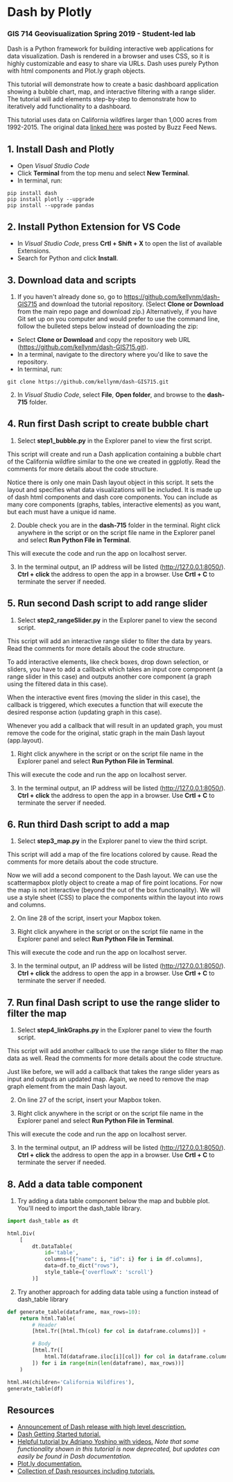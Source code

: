 # Dash by Plotly
 ### GIS 714 Geovisualization Spring 2019 - Student-led lab

Dash is a Python framework for building interactive web applications for data visualization. Dash is rendered in a browser and uses CSS, so it is highly customizable and easy to share via URLs. Dash uses purely Python with html components and Plot.ly graph objects.

This tutorial will demonstrate how to create a basic dashboard application showing a bubble chart, map, and interactive filtering with a range slider. The tutorial will add elements step-by-step to demonstrate how to iteratively add functionality to a dashboard. 

This tutorial uses data on California wildfires larger than 1,000 acres from 1992-2015. The original data [linked here](https://github.com/BuzzFeedNews/2018-07-wildfire-trends) was posted by Buzz Feed News.

## 1. Install Dash and Plotly
* Open <i>Visual Studio Code</i>
* Click <b>Terminal</b> from the top menu and select <b>New Terminal</b>.
* In terminal, run:
```
pip install dash
pip install plotly --upgrade
pip install --upgrade pandas
```
## 2. Install Python Extension for VS Code
* In <i>Visual Studio Code</i>, press <b> Crtl + Shift + X</b> to open the list of available Extensions.
* Search for Python and click <b>Install</b>.

## 3. Download data and scripts
1. If you haven't already done so, go to https://github.com/kellynm/dash-GIS715 and download the tutorial repository. (Select <b>Clone or Download</b> from the main repo page and download zip.) Alternatively, if you have Git set up on you computer and would prefer to use the command line, follow the bulleted steps below instead of downloading the zip:
* Select <b>Clone or Download</b> and copy the repository web URL (https://github.com/kellynm/dash-GIS715.git).
* In a terminal, navigate to the directory where you'd like to save the repository.
* In terminal, run:
```
git clone https://github.com/kellynm/dash-GIS715.git
```

2. In <i>Visual Studio Code</i>, select <b>File</b>, <b>Open folder</b>, and browse to the <b>dash-715</b> folder.

## 4. Run first Dash script to create bubble chart

1. Select <b>step1_bubble.py</b> in the Explorer panel to view the first script.

This script will create and run a Dash application containing a bubble chart of the California wildfire similar to the one we created in ggplotly. Read the comments for more details about the code structure. <br>

Notice there is only one main Dash layout object in this script. It sets the layout and specifies what data visualizations will be included. It is made up of dash html components and dash core components. You can include as many core components (graphs, tables, interactive elements) as you want, but each must have a unique id name.

2. Double check you are in the <b>dash-715</b> folder in the terminal. Right click anywhere in the script or on the script file name in the Explorer panel and select <b>Run Python File in Terminal</b>.

This will execute the code and run the app on localhost server.

3. In the terminal output, an IP address will be listed (http://127.0.0.1:8050/). <b>Ctrl + click</b> the address to open the app in a browser. Use <b>Crtl + C</b> to terminate the server if needed.

## 5. Run second Dash script to add range slider

1. Select <b>step2_rangeSlider.py</b> in the Explorer panel to view the second script.

This script will add an interactive range slider to filter the data by years. Read the comments for more details about the code structure. <br>

To add interactive elements, like check boxes, drop down selection, or sliders, you have to add a callback which takes an input core component (a range slider in this case) and outputs another core component (a graph using the filtered data in this case). 

When the interactive event fires (moving the slider in this case), the callback is triggered, which executes a function that will execute the desired response action (updating graph in this case). 

Whenever you add a callback that will result in an updated graph, you must remove the code for the original, static graph in the main Dash layout (app.layout).

1. Right click anywhere in the script or on the script file name in the Explorer panel and select <b>Run Python File in Terminal</b>.

This will execute the code and run the app on localhost server.

3. In the terminal output, an IP address will be listed (http://127.0.0.1:8050/). <b>Ctrl + click</b> the address to open the app in a browser. Use <b>Crtl + C</b> to terminate the server if needed.

## 6. Run third Dash script to add a map

1. Select <b>step3_map.py</b> in the Explorer panel to view the third script.

This script will add a map of the fire locations colored by cause. Read the comments for more details about the code structure.

Now we will add a second component to the Dash layout. We can use the scattermapbox plotly object to create a map of fire point locations. For now the map is not interactive (beyond the out of the box functionality). We will use a style sheet (CSS) to place the components within the layout into rows and columns.

2. On line 28 of the script, insert your Mapbox token.

3. Right click anywhere in the script or on the script file name in the Explorer panel and select <b>Run Python File in Terminal</b>.

This will execute the code and run the app on localhost server.

3. In the terminal output, an IP address will be listed (http://127.0.0.1:8050/). <b>Ctrl + click</b> the address to open the app in a browser. Use <b>Crtl + C</b> to terminate the server if needed.

## 7. Run final Dash script to use the range slider to filter the map

1. Select <b>step4_linkGraphs.py</b> in the Explorer panel to view the fourth script.

This script will add another callback to use the range slider to filter the map data as well. Read the comments for more details about the code structure.

Just like before, we will add a callback that takes the range slider years as input and outputs an updated map. Again, we need to remove the map graph element from the main Dash layout.

2. On line 27 of the script, insert your Mapbox token.

3. Right click anywhere in the script or on the script file name in the Explorer panel and select <b>Run Python File in Terminal</b>.

This will execute the code and run the app on localhost server.

3. In the terminal output, an IP address will be listed (http://127.0.0.1:8050/). <b>Ctrl + click</b> the address to open the app in a browser. Use <b>Crtl + C</b> to terminate the server if needed.

## 8. Add a data table component

1. Try adding a data table component below the map and bubble plot. You'll need to import the dash_table library.

```python
import dash_table as dt

html.Div(
    [
        dt.DataTable(
            id='table',
            columns=[{"name": i, "id": i} for i in df.columns],
            data=df.to_dict("rows"),
            style_table={'overflowX': 'scroll'}
        )]
```
2. Try another approach for adding data table using a function instead of dash_table library

```python
def generate_table(dataframe, max_rows=10):
    return html.Table(
        # Header
        [html.Tr([html.Th(col) for col in dataframe.columns])] +

        # Body
        [html.Tr([
            html.Td(dataframe.iloc[i][col]) for col in dataframe.columns
        ]) for i in range(min(len(dataframe), max_rows))]
    )

html.H4(children='California Wildfires'), 
generate_table(df)
```

## Resources

* [Announcement of Dash release with high level description.](https://medium.com/@plotlygraphs/introducing-dash-5ecf7191b503)
* [Dash Getting Started tutorial.](https://dash.plot.ly/getting-started)
* [Helpful tutorial by Adriano Yoshino with videos.](https://github.com/amyoshino/Dash_Tutorial_Series) 
  <i>Note that some functionality shown in this tutorial is now deprecated, but updates can easily be found in Dash documentation.</i>
* [Plot.ly documentation.](https://plot.ly/python/reference/)
* [Collection of Dash resources including tutorials.](https://github.com/ucg8j/awesome-dash)
